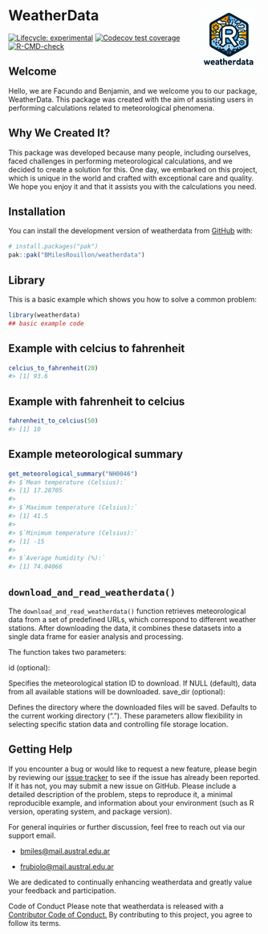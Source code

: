 
<!-- README.md is generated from README.Rmd. Please edit that file -->

# WeatherData <img src="man/figures/logo.jpeg" align="right" width="130"/>

<!-- badges: start -->

[![Lifecycle:
experimental](https://img.shields.io/badge/lifecycle-experimental-orange.svg)](https://lifecycle.r-lib.org/articles/stages.html#experimental)
[![Codecov test
coverage](https://codecov.io/gh/BMilesRouillon/weatherdata/graph/badge.svg)](https://app.codecov.io/gh/BMilesRouillon/weatherdata)
[![R-CMD-check](https://github.com/BMilesRouillon/weatherdata/actions/workflows/R-CMD-check.yaml/badge.svg)](https://github.com/BMilesRouillon/weatherdata/actions/workflows/R-CMD-check.yaml)

<!-- badges: end -->

## Welcome

Hello, we are Facundo and Benjamin, and we welcome you to our package,
WeatherData. This package was created with the aim of assisting users in
performing calculations related to meteorological phenomena.

## Why We Created It?

This package was developed because many people, including ourselves,
faced challenges in performing meteorological calculations, and we
decided to create a solution for this. One day, we embarked on this
project, which is unique in the world and crafted with exceptional care
and quality. We hope you enjoy it and that it assists you with the
calculations you need.

## Installation

You can install the development version of weatherdata from
[GitHub](https://github.com/) with:

``` r
# install.packages("pak")
pak::pak("BMilesRouillon/weatherdata")
```

## Library

This is a basic example which shows you how to solve a common problem:

``` r
library(weatherdata)
## basic example code
```

## Example with celcius to fahrenheit

``` r
celcius_to_fahrenheit(20)
#> [1] 93.6
```

## Example with fahrenheit to celcius

``` r
fahrenheit_to_celcius(50)
#> [1] 10
```

## Example meteorological summary

``` r
get_meteorological_summary("NH0046")
#> $`Mean temperature (Celsius):`
#> [1] 17.28705
#> 
#> $`Maximum temperature (Celsius):`
#> [1] 41.5
#> 
#> $`Minimum temperature (Celsius):`
#> [1] -15
#> 
#> $`Average humidity (%):`
#> [1] 74.04066
```

## `download_and_read_weatherdata()`

The `download_and_read_weatherdata()` function retrieves meteorological
data from a set of predefined URLs, which correspond to different
weather stations. After downloading the data, it combines these datasets
into a single data frame for easier analysis and processing.

The function takes two parameters:

id (optional):

Specifies the meteorological station ID to download. If NULL (default),
data from all available stations will be downloaded. save_dir
(optional):

Defines the directory where the downloaded files will be saved. Defaults
to the current working directory (“.”). These parameters allow
flexibility in selecting specific station data and controlling file
storage location.

## Getting Help

If you encounter a bug or would like to request a new feature, please
begin by reviewing our [issue
tracker](https://github.com/BMilesRouillon/weatherdata/issues) to see if
the issue has already been reported. If it has not, you may submit a new
issue on GitHub. Please include a detailed description of the problem,
steps to reproduce it, a minimal reproducible example, and information
about your environment (such as R version, operating system, and package
version).

For general inquiries or further discussion, feel free to reach out via
our support email.

- bmiles@mail.austral.edu.ar

- frubiolo@mail.austral.edu.ar

We are dedicated to continually enhancing weatherdata and greatly value
your feedback and participation.

Code of Conduct Please note that weatherdata is released with a
[Contributor Code of
Conduct.](https://www.contributor-covenant.org/version/1/2/0/code-of-conduct/)
By contributing to this project, you agree to follow its terms.
